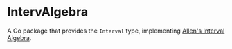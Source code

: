 # IntervAlgebra

A Go package that provides the `Interval` type, implementing [Allen's Interval Algebra](https://en.wikipedia.org/wiki/Allen%27s_interval_algebra).
